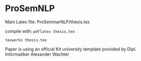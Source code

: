 # ProSemNLP
Main Latex file: ProSeminarNLP/thesis.tex

compile with: `pdflatex thesis.tex`

`texworks thesis.tex`

Paper is using an official Kit university template provided by Dipl. Informatiker Alexander Wachtel
